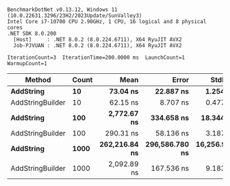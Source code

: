 ```

BenchmarkDotNet v0.13.12, Windows 11 (10.0.22631.3296/23H2/2023Update/SunValley3)
Intel Core i7-10700 CPU 2.90GHz, 1 CPU, 16 logical and 8 physical cores
.NET SDK 8.0.200
  [Host]     : .NET 8.0.2 (8.0.224.6711), X64 RyuJIT AVX2
  Job-PJVUAN : .NET 8.0.2 (8.0.224.6711), X64 RyuJIT AVX2

IterationCount=3  IterationTime=200.0000 ms  LaunchCount=1  
WarmupCount=1  

```
| Method           | Count | Mean          | Error          | StdDev        |
|----------------- |------ |--------------:|---------------:|--------------:|
| **AddString**        | **10**    |      **73.04 ns** |      **22.887 ns** |      **1.254 ns** |
| AddStringBuilder | 10    |      62.15 ns |       8.707 ns |      0.477 ns |
| **AddString**        | **100**   |   **2,772.67 ns** |     **334.658 ns** |     **18.344 ns** |
| AddStringBuilder | 100   |     290.31 ns |      58.136 ns |      3.187 ns |
| **AddString**        | **1000**  | **262,216.84 ns** | **296,586.780 ns** | **16,256.922 ns** |
| AddStringBuilder | 1000  |   2,092.89 ns |     167.536 ns |      9.183 ns |
